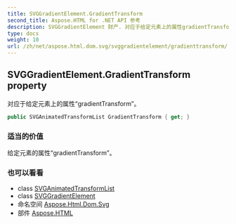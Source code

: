 ```yaml
---
title: SVGGradientElement.GradientTransform
second_title: Aspose.HTML for .NET API 参考
description: SVGGradientElement 财产. 对应于给定元素上的属性gradientTransform
type: docs
weight: 10
url: /zh/net/aspose.html.dom.svg/svggradientelement/gradienttransform/
---
```

## SVGGradientElement.GradientTransform property

对应于给定元素上的属性“gradientTransform”。

```csharp
public SVGAnimatedTransformList GradientTransform { get; }
```

### 适当的价值

给定元素的属性“gradientTransform”。

### 也可以看看

* class [SVGAnimatedTransformList](../../../aspose.html.dom.svg.datatypes/svganimatedtransformlist/)
* class [SVGGradientElement](../)
* 命名空间 [Aspose.Html.Dom.Svg](../../svggradientelement/)
* 部件 [Aspose.HTML](../../../)


